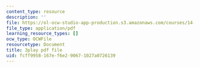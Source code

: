 ```yaml
---
content_type: resource
description: ''
file: https://ol-ocw-studio-app-production.s3.amazonaws.com/courses/14-01sc-principles-of-microeconomics-fall-2011/fcff9958167ef6e290671027a0726139_1dL8mTyyjRM.pdf
file_type: application/pdf
learning_resource_types: []
ocw_type: OCWFile
resourcetype: Document
title: 3play pdf file
uid: fcff9958-167e-f6e2-9067-1027a0726139
---
```


